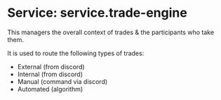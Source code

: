 # Service: service.trade-engine

This managers the overall context of trades & the participants who take them.

It is used to route the following types of trades:

- External (from discord)
- Internal (from discord)
- Manual (command via discord)
- Automated (algorithm)
